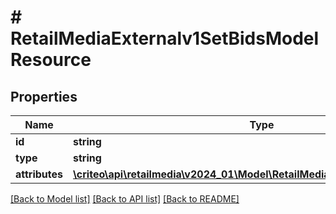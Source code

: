 # # RetailMediaExternalv1SetBidsModelResource

## Properties

Name | Type | Description | Notes
------------ | ------------- | ------------- | -------------
**id** | **string** |  | [optional]
**type** | **string** |  |
**attributes** | [**\criteo\api\retailmedia\v2024_01\Model\RetailMediaExternalv1SetBidsModel**](RetailMediaExternalv1SetBidsModel.md) |  | [optional]

[[Back to Model list]](../../README.md#models) [[Back to API list]](../../README.md#endpoints) [[Back to README]](../../README.md)
